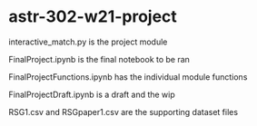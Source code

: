 # astr-302-w21-project
interactive_match.py is the project module

FinalProject.ipynb is the final notebook to be ran

FinalProjectFunctions.ipynb has the individual module functions

FinalProjectDraft.ipynb is a draft and the wip

RSG1.csv and RSGpaper1.csv are the supporting dataset files
